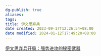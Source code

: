 ```yaml
---
dg-publish: true
aliases: 
tags: 
title: 伊文思弃兵
date created: 2023-09-17T12:26:54+08:00
date modified: 2024-01-12T17:49:20+08:00
---
```

[伊文思弃兵开局：强势进攻的秘密武器](https://www.bilibili.com/video/BV1Hp4y1L7P2/?buvid=XY630CE669F34078F341989B1EE06E60B0127&is_story_h5=false&mid=g8UDjEqHIS5oCexxb9oAEQ%3D%3D&p=1&plat_id=116&share_from=ugc&share_medium=android&share_plat=android&share_session_id=7fba7945-6823-4df8-8aa5-97aec442e541&share_source=COPY&share_tag=s_i&timestamp=1694686494&unique_k=w0a5INs&up_id=472374042)